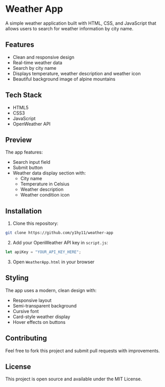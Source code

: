# Weather App

A simple weather application built with HTML, CSS, and JavaScript that allows users to search for weather information by city name.

## Features

- Clean and responsive design
- Real-time weather data
- Search by city name
- Displays temperature, weather description and weather icon
- Beautiful background image of alpine mountains

## Tech Stack

- HTML5
- CSS3
- JavaScript
- OpenWeather API

## Preview

The app features:
- Search input field
- Submit button
- Weather data display section with:
  - City name
  - Temperature in Celsius
  - Weather description
  - Weather condition icon

## Installation

1. Clone this repository:

```sh
git clone https://github.com/y1hy11/weather-app
```

2. Add your OpenWeather API key in `script.js`:

```javascript
let apiKey = "YOUR_API_KEY_HERE";
```

3. Open `WeatherApp.html` in your browser

## Styling

The app uses a modern, clean design with:

- Responsive layout
- Semi-transparent background
- Cursive font
- Card-style weather display
- Hover effects on buttons

## Contributing

Feel free to fork this project and submit pull requests with improvements.

## License

This project is open source and available under the MIT License.